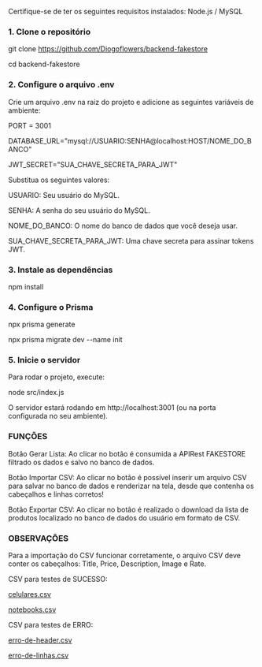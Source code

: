 Certifique-se de ter os seguintes requisitos instalados: Node.js / MySQL 


### 1. Clone o repositório

git clone https://github.com/Diogoflowers/backend-fakestore

cd backend-fakestore

### 2. Configure o arquivo .env

Crie um arquivo .env na raiz do projeto e adicione as seguintes variáveis de ambiente:

PORT = 3001

DATABASE_URL="mysql://USUARIO:SENHA@localhost:HOST/NOME_DO_BANCO"

JWT_SECRET="SUA_CHAVE_SECRETA_PARA_JWT"

Substitua os seguintes valores:

USUARIO: Seu usuário do MySQL.

SENHA: A senha do seu usuário do MySQL.

NOME_DO_BANCO: O nome do banco de dados que você deseja usar.

SUA_CHAVE_SECRETA_PARA_JWT: Uma chave secreta para assinar tokens JWT.

### 3. Instale as dependências

npm install

### 4. Configure o Prisma

npx prisma generate

npx prisma migrate dev --name init


### 5. Inicie o servidor
Para rodar o projeto, execute:

node src/index.js

O servidor estará rodando em http://localhost:3001 (ou na porta configurada no seu ambiente).



### FUNÇÕES

Botão Gerar Lista: 
Ao clicar no botão é consumida a APIRest FAKESTORE filtrado os dados e salvo no banco de dados.

Botão Importar CSV:
Ao clicar no botão é possível inserir um arquivo CSV para salvar no banco de dados e renderizar na tela, desde que contenha os cabeçalhos e linhas corretos!

Botão Exportar CSV:
Ao clicar no botão é realizado o download da lista de produtos localizado no banco de dados do usuário em formato de CSV. 



### OBSERVAÇÕES

Para a importação do CSV funcionar corretamente, o arquivo CSV deve conter os cabeçalhos: Title, Price, Description, Image e Rate.

CSV para testes de SUCESSO:

[celulares.csv](https://github.com/user-attachments/files/19413670/celulares.csv)

[notebooks.csv](https://github.com/user-attachments/files/19413672/notebooks.csv)

CSV para testes de ERRO:

[erro-de-header.csv](https://github.com/user-attachments/files/19413684/erro-de-header.csv)


[erro-de-linhas.csv](https://github.com/user-attachments/files/19413692/erro-de-linhas.csv)









